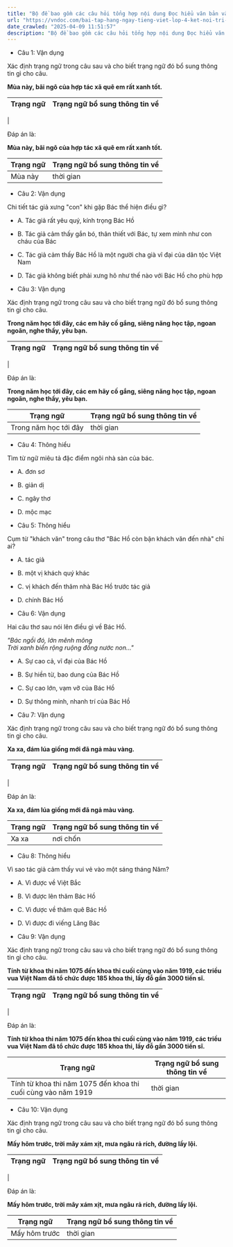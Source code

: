 ```yaml
---
title: "Bộ đề bao gồm các câu hỏi tổng hợp nội dung Đọc hiểu văn bản và Luyện từ và câu được học ở Tuần 24 trong chương trình Tiếng Việt lớp 4 Tập 2 Kết nối tri thức."
url: "https://vndoc.com/bai-tap-hang-ngay-tieng-viet-lop-4-ket-noi-tri-thuc-tuan-24-thu-3-337170"
date_crawled: "2025-04-09 11:51:57"
description: "Bộ đề bao gồm các câu hỏi tổng hợp nội dung Đọc hiểu văn bản và Luyện từ và câu được học ở Tuần 24 trong chương trình Tiếng Việt lớp 4 Tập 2 Kết nối tri thức."
---
```


* Câu 1:  Vận dụng

Xác định trạng ngữ trong câu sau và cho biết trạng ngữ đó bổ sung thông tin gì cho câu.

**Mùa này, bãi ngô của hợp tác xã quê em rất xanh tốt.**

Trạng ngữ| Trạng ngữ bổ sung thông tin về  
---|---  
|   
  
Đáp án là:

**Mùa này, bãi ngô của hợp tác xã quê em rất xanh tốt.**

Trạng ngữ| Trạng ngữ bổ sung thông tin về  
---|---  
Mùa này| thời gian  
  
* Câu 2:  Vận dụng

Chi tiết tác giả xưng "con" khi gặp Bác thể hiện điều gì?

  * A. Tác giả rất yêu quý, kính trọng Bác Hồ 
  * B. Tác giả cảm thấy gắn bó, thân thiết với Bác, tự xem mình như con cháu của Bác 
  * C. Tác giả cảm thấy Bác Hồ là một người cha già vĩ đại của dân tộc Việt Nam 
  * D. Tác giả không biết phải xưng hô như thế nào với Bác Hồ cho phù hợp 



* Câu 3:  Vận dụng

Xác định trạng ngữ trong câu sau và cho biết trạng ngữ đó bổ sung thông tin gì cho câu.

**Trong năm học tới đây, các em hãy cố gắng, siêng năng học tập, ngoan ngoãn, nghe thầy, yêu bạn.**

Trạng ngữ| Trạng ngữ bổ sung thông tin về  
---|---  
|   
  
Đáp án là:

**Trong năm học tới đây, các em hãy cố gắng, siêng năng học tập, ngoan ngoãn, nghe thầy, yêu bạn.**

Trạng ngữ| Trạng ngữ bổ sung thông tin về  
---|---  
Trong năm học tới đây| thời gian  
  
* Câu 4:  Thông hiểu

Tìm từ ngữ miêu tả đặc điểm ngôi nhà sàn của bác.

  * A. đơn sơ 
  * B. giản dị 
  * C. ngây thơ 
  * D. mộc mạc 



* Câu 5:  Thông hiểu

Cụm từ "khách văn" trong câu thơ "Bác Hồ còn bận khách văn đến nhà" chỉ ai?

  * A. tác giả 
  * B. một vị khách quý khác 
  * C. vị khách đến thăm nhà Bác Hồ trước tác giả 
  * D. chính Bác Hồ 



* Câu 6:  Vận dụng

Hai câu thơ sau nói lên điều gì về Bác Hồ.

_"Bác ngồi đó, lớn mênh mông_  
 _Trời xanh biển rộng ruộng đồng nước non…"_

  * A. Sự cao cả, vĩ đại của Bác Hồ 
  * B. Sự hiền từ, bao dung của Bác Hồ 
  * C. Sự cao lớn, vạm vỡ của Bác Hồ 
  * D. Sự thông minh, nhanh trí của Bác Hồ 



* Câu 7:  Vận dụng

Xác định trạng ngữ trong câu sau và cho biết trạng ngữ đó bổ sung thông tin gì cho câu.

**Xa xa, đám lúa giống mới đã ngả màu vàng.**

Trạng ngữ| Trạng ngữ bổ sung thông tin về  
---|---  
|   
  
Đáp án là:

**Xa xa, đám lúa giống mới đã ngả màu vàng.**

Trạng ngữ| Trạng ngữ bổ sung thông tin về  
---|---  
Xa xa| nơi chốn||địa điểm  
  
* Câu 8:  Thông hiểu

Vì sao tác giả cảm thấy vui vẻ vào một sáng tháng Năm?

  * A. Vì được về Việt Bắc 
  * B. Vì được lên thăm Bác Hồ 
  * C. Vì được về thăm quê Bác Hồ 
  * D. Vì được đi viếng Lăng Bác 



* Câu 9:  Vận dụng

Xác định trạng ngữ trong câu sau và cho biết trạng ngữ đó bổ sung thông tin gì cho câu.

**Tính từ khoa thi năm 1075 đến khoa thi cuối cùng vào năm 1919, các triều vua Việt Nam đã tổ chức được 185 khoa thi, lấy đỗ gần 3000 tiến sĩ.**

Trạng ngữ| Trạng ngữ bổ sung thông tin về  
---|---  
|   
  
Đáp án là:

**Tính từ khoa thi năm 1075 đến khoa thi cuối cùng vào năm 1919, các triều vua Việt Nam đã tổ chức được 185 khoa thi, lấy đỗ gần 3000 tiến sĩ.**

Trạng ngữ| Trạng ngữ bổ sung thông tin về  
---|---  
Tính từ khoa thi năm 1075 đến khoa thi cuối cùng vào năm 1919| thời gian  
  
* Câu 10:  Vận dụng

Xác định trạng ngữ trong câu sau và cho biết trạng ngữ đó bổ sung thông tin gì cho câu.

**Mấy hôm trước, trời mây xám xịt, mưa ngâu rả rích, đường lầy lội.**

Trạng ngữ| Trạng ngữ bổ sung thông tin về  
---|---  
|   
  
Đáp án là:

**Mấy hôm trước, trời mây xám xịt, mưa ngâu rả rích, đường lầy lội.**

Trạng ngữ| Trạng ngữ bổ sung thông tin về  
---|---  
Mấy hôm trước| thời gian
